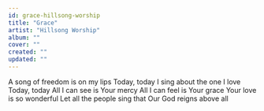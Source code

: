 ```yaml
---
id: grace-hillsong-worship
title: "Grace"
artist: "Hillsong Worship"
album: ""
cover: ""
created: ""
updated: ""
---
```


A song of freedom is on my lips
Today, today
I sing about the one I love
Today, today
All I can see is Your mercy
All I can feel is Your grace
Your love is so wonderful
Let all the people sing that
Our God reigns above all